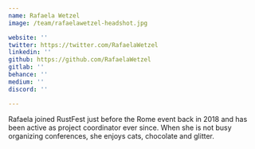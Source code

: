 ```yaml
---
name: Rafaela Wetzel
image: /team/rafaelawetzel-headshot.jpg

website: ''
twitter: https://twitter.com/RafaelaWetzel
linkedin: ''
github: https://github.com/RafaelaWetzel
gitlab: ''
behance: ''
medium: ''
discord: ''

---
```

Rafaela joined RustFest just before the Rome event back in 2018 and has been active as project coordinator ever since. When she is not busy organizing conferences, she enjoys cats, chocolate and glitter.
